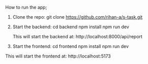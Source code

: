 How to run the app;

1. Clone the repo:
   git clone https://github.com/rihan-a/s-task.git

2. Start the backend:
   cd backend
   npm install
   npm run dev

    This will start the backend at:
    http://localhost:8000/api/report

3. Start the frontend:
   cd frontend
   npm install
   npm run dev

This will start the frontend at:
http://localhost:5173
